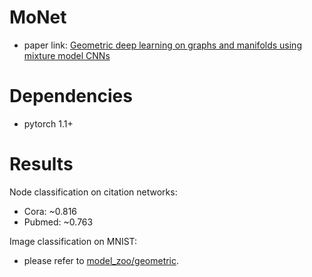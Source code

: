 MoNet
=====

- paper link: [Geometric deep learning on graphs and manifolds using mixture model CNNs](https://arxiv.org/pdf/1611.08402.pdf)

Dependencies
============

- pytorch 1.1+

Results
=======

Node classification on citation networks:
- Cora: ~0.816
- Pubmed: ~0.763

Image classification on MNIST:
- please refer to [model_zoo/geometric](../model_zoo/geometric).